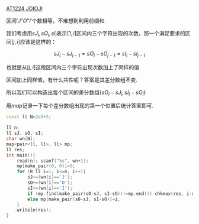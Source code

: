 [AT1224 JOIOJI](https://www.luogu.com.cn/problem/AT1224)

区间$'J''O''I'$个数相等，不难想到利用前缀和.

我们考虑用$sJ_i,sO_i,sI_i$表示$[1,i]$区间内三个字符出现的次数，那一个满足要求的区间$[j,i]$应该是这样的：

$$sJ_i-sJ_{j-1}=sO_i-sO_{j-1}=sI_i-sI_{j-1}$$

也就是从$[j,i]$这段区间内三个字符出现次数加上了同样的值

区间加上同样值，有什么共性呢？答案是其差分数组不变.

所以我们可以构造出每个区间的差分数组$\{sO_i-sJ_i, sI_i-sO_i\}$

用$map$记录一下每个差分数组出现的第一个位置后统计答案即可.

```cpp
const ll N=2e5+5;

ll n;
ll sJ, sO, sI;
char wn[N];
map<pair<ll, ll>, ll> mp;
ll res;
int main(){
	read(n); scanf("%s", wn+1);
	mp[make_pair(0, 0)]=0;
	for (R ll i=1; i<=n; i++){
		sJ+=(wn[i]=='J');
		sO+=(wn[i]=='O');
		sI+=(wn[i]=='I');
		if (mp.find(make_pair(sO-sJ, sI-sO))!=mp.end()) chkmax(res, i-mp[make_pair(sO-sJ, sI-sO)]);
		else mp[make_pair(sO-sJ, sI-sO)]=i;
	}
	writeln(res);
}

```
